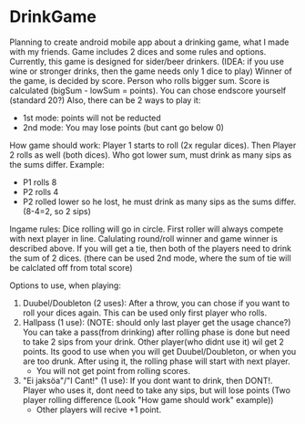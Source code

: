 # DrinkGame
Planning to create android mobile app about a drinking game, what I made with my friends. Game includes 2 dices and some rules and options.
Currently, this game is designed for sider/beer drinkers. (IDEA: if you use wine or stronger drinks, then the game needs only 1 dice to play)
Winner of the game, is decided by score. Person who rolls bigger sum. Score is calculated (bigSum - lowSum = points). You can chose endscore yourself (standard 20?)
Also, there can be 2 ways to play it:
 - 1st mode: points will not be reducted
 - 2nd mode: You may lose points (but cant go below 0)



How game should work:
Player 1 starts to roll (2x regular dices). Then Player 2 rolls as well (both dices). Who got lower sum, must drink as many sips as the sums differ. 
Example:
   - P1 rolls 8
   - P2 rolls 4
   - P2 rolled lower so he lost, he must drink as many sips as the sums differ. (8-4=2, so 2 sips)

Ingame rules:
Dice rolling will go in circle. First roller will always compete with next player in line. Calulating round/roll winner and game winner is described above.
If you will get a tie, then both of the players need to drink the sum of 2 dices. (there can be used 2nd mode, where the sum of tie will be calclated off from total score)

Options to use, when playing:
  1. Duubel/Doubleton (2 uses):
    After a throw, you can chose if you want to roll your dices again. This can be used only first player who rolls. 
  2. Hallpass (1 use): (NOTE: should only last player get the usage chance?)
    You can take a pass(from drinking) after rolling phase is done but need to take 2 sips from your drink. Other player(who didnt use it) wil get 2 points.
    Its good to use when you will get Duubel/Doubleton, or when you are too drunk. After using it, the rolling phase will start with next player.
       - You will not get point from rolling scores.
  3. "Ei jaksöa"/"I Cant!" (1 use):
     If you dont want to drink, then DONT!. Player who uses it, dont need to take any sips, but will lose points (Two player rolling difference (Look "How game should work" example))
        - Other players will recive +1 point.
        




